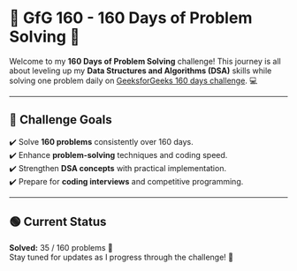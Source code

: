 # 🌟 GfG 160 - 160 Days of Problem Solving 🚀

Welcome to my **160 Days of Problem Solving** challenge! This journey is all about leveling up my **Data Structures and Algorithms (DSA)** skills while solving one problem daily on [GeeksforGeeks 160 days challenge](https://www.geeksforgeeks.org/courses/gfg-160-series?itm_source=practice&itm_medium=explore&itm_campaign=onesixty). 💻

---

## 🎯 Challenge Goals

✔️ Solve **160 problems** consistently over 160 days.  
✔️ Enhance **problem-solving** techniques and coding speed.  
✔️ Strengthen **DSA concepts** with practical implementation.  
✔️ Prepare for **coding interviews** and competitive programming.

---



## 🟢 Current Status

**Solved:** 35 / 160 problems 🎯  
Stay tuned for updates as I progress through the challenge! 🚀  
